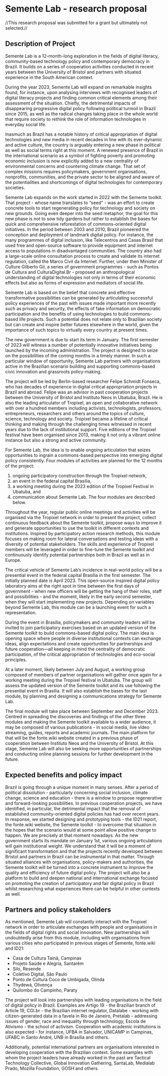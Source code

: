 # Semente Lab - research proposal

//This research proposal was submitted for a grant but ultimately not selected.//

## Description of Project 

Semente Lab is a 12-month-long exploration in the fields of digital literacy, community-based technology policy and contemporary democracy in Brazil. It builds on a series of cooperation activities conducted in recent years between the University of Bristol and partners with situated experience in the South American context.

During the year 2023, Semente Lab will expand on remarkable insights found, for instance, upon analysing interviews with recognised leaders of digital literacy projects and finding common critical elements among their assessment of the situation. Chiefly, the detrimental impacts of disappearing progressive digital policy following political turmoil in Brazil since 2015, as well as the radical changes taking place in the whole world that require society to rethink the role of information technologies in everyday social life.

Inasmuch as Brazil has a notable history of critical appropriation of digital technologies and new media in recent decades in line with its ever-dynamic and active culture, the country is arguably entering a new phase in political as well as social terms right at this moment. A renewed presence of Brazil in the international scenario as a symbol of fighting poverty and promoting economic inclusion is now explicitly added to a new centrality of environmental concerns and countering climate change. That set of complex missions requires policymakers, government organisations, nonprofits, communities, and the private sector to be aligned and aware of the potentialities and shortcomings of digital technologies for contemporary societies.

Semente Lab expands on the work started in 2022 with the Semente toolkit. That project - whose name translates to “seed” - was an effort to create concrete tools to start regenerating policy for technology and society on new grounds. Going even deeper into the seed metaphor, the goal for this new phase is not to sow tidy gardens but rather to establish the bases for quick and comprehensive reforestation of commons-oriented digital initiatives. In the period between 2003 and 2010, Brazil pioneered the conception and deployment of landmark digital policy. For instance, the many programmes of digital inclusion, like Telecentros and Casas Brasil that used free and open-source software to provide equipment and internet access to populations in disadvantaged communities. The country also had a large-scale online consultation process to create and validate its internet regulation, called the Marco Civil da Internet. Further, under then Minister of Culture Gilberto Gil, a series of government programmes - such as Pontos de Cultura and CulturaDigital.Br - proposed an anthropological understanding of digital technologies not only in terms of their economic effects but also as forms of expression and mediators of social life.

Semente Lab is based on the belief that concrete and effective transformative possibilities can be generated by articulating successful policy experiences of the past with issues made important more recently such as privacy and security, the effects of fake information on democratic participation and the benefits of using technologies to build commons-based life projects. Such a potential does not relate only to Brazilian society but can create and inspire better futures elsewhere in the world, given the importance of such topics to virtually every country at present times. 

The new government is due to start its term in January. The first semester of 2023 will witness a number of potentially innovative initiatives being launched by the incoming administration. The project is designed to seize on the possibilities of the coming months in a timely manner. In such a particular window of opportunity, Semente Lab partners with organisations active in the Brazilian scenario building and supporting commons-based civic innovation and grassroots policy-making.

The project will be led by Berlin-based researcher Felipe Schmidt Fonseca, who has decades of experience in digital critical appropriation projects in Brazil and abroad. Felipe was an advisor in past cooperation projects between the University of Bristol and Instituto Neos in Ubatuba, Brazil. He is also the leading articulator of Tropixel, an open and collaborative network with over a hundred members including activists, technologists, professors, entrepreneurs, researchers and others around the topics of culture, science, technology and society. Tropixel became a lifeline of critical thinking and making through the challenging times witnessed in recent years due to the lack of institutional support. Five editions of the Tropixel festival have been organised since 2013, making it not only a vibrant online instance but also a strong and active community.

For Semente Lab, the idea is to enable ongoing articulation that seizes opportunities to ingrain a commons-based perspective into emerging digital policy consistently. Four modules of activities are planned for the 12 months of the project: 

1. ongoing participatory construction through the Tropixel network, 
2. an event in the federal capital Brasilia, 
3. a working meeting during the 2023 edition of the Tropixel Festival in Ubatuba, and 
4. communication about Semente Lab. The four modules are described below.

Throughout the year, regular public online meetings and activities will be organised via the Tropixel network in order to present the project, collect continuous feedback about the Semente toolkit, propose ways to improve it and generate opportunities to use the toolkit in different contexts and institutions. Inspired by participatory action research methods, this module focuses on making room for lateral conversations and testing ideas with a diversity of potential stakeholders. The skills and experience of Tropixel members will be leveraged in order to fine-tune the Semente toolkit and continuously identify potential partnerships both in Brazil as well as in Europe.

The critical vehicle of Semente Lab’s incidence in real-world policy will be a presential event in the federal capital Brasília in the first semester. The initially planned date is April 2023. This open-source inspired digital policy laboratory aims at the right spot in time between the first days of government - when new officers will be getting the hang of their roles, staff and possibilities - and the moment, likely in the early second semester, when they will start implementing new projects. Depending on variables beyond Semente Lab, this module can be a launching event for such a representation.

During the event in Brasília, policymakers and community leaders will be invited to join participatory exercises based on an updated version of the Semente toolkit to build commons-based digital policy. The main idea is opening space where people in diverse institutional contexts can exchange ideas, align expectations and create opportunities for partnerships and future cooperation—all keeping in mind the centrality of democratic participation, of the critical appropriation of technologies and eco-social principles.

At a later moment, likely between July and August, a working group composed of members of partner organisations will gather once again for a working meeting during the Tropixel festival in Ubatuba. The group will assess the updated version of the Semente toolkit and its use following the presential event in Brasília. It will also establish the bases for the last module, by planning and designing a communications strategy for Semente Lab.

The final module will take place between September and December 2023. Centred in spreading the discoveries and findings of the other three modules and making the Semente toolkit available to a wider audience, it may be composed of various publications - in social media, live video streaming, guides, reports and academic journals. The main platform for that will be the fonte.wiki website created in a previous phase of cooperation between Instituto Neos and the University of Bristol. At this stage, Semente Lab will also be seeking more opportunities of partnerships and conducting online planning sessions for further development in the future.


## Expected benefits and policy impact
 
Brazil is going through a unique moment in many senses. After a period of political dissolution - particularly concerning social inclusion, climate change, science and education - there is a window to propose regenerative and forward-looking possibilities. In previous cooperation projects, we have identified, in particular, the detrimental impact that the removal of established community-oriented digital policies has had over recent years. In response, we started designing and prototyping tools - the ID21 report, the fonte.wiki website, the Semente toolkit - to overcome that situation in the hopes that the scenario would at some point allow positive change to happen. We are precisely at that moment nowadays. As the new government starts its mandate on January 1st, various ongoing articulations will gain institutional weight. We understand that it will be a moment of significant transformation and that the projects recently developed between Bristol and partners in Brazil can be instrumental in that matter. Through situated alliances with organisations, policy-makers and authorities, the Semente toolkit will be turned into a concrete instrument to improve the quality and efficiency of future digital policy. The project will also be a platform to build and deepen national and international exchange focused on promoting the creation of participatory and fair digital policy in Brazil whilst researching what experiences there can be helpful in other contexts as well.

## Partners and policy stakeholders

As mentioned, Semente Lab will constantly interact with the Tropixel network in order to articulate exchanges with people and organisations in the fields of digital rights and social innovation. New partnerships will undoubtedly arise from this module, including with organisations from various cities who participated in previous stages of Semente, fonte.wiki and ID21:

- Casa de Cultura Tainã, Campinas
- Projeto Saúde e Alegria, Santarém
- Silo, Resende
- Coletivo Digital, São Paulo
- Ponto de Cultura Coco de Umbigada, Olinda
- Thydewá, Olivença
- Quilombo do Campinho, Paraty

The project will look into partnerships with leading organisations in the field of digital policy in Brazil. Examples are Artigo 19 - the Brazilian branch of Article 19, CGI.br - the Brazilian internet regulator, Datalabe - working with citizen-generated data in a favela in Rio de Janeiro, Pretalab - addressing issues of gender, race and inequality through technology, Escola de Ativismo - the school of activism. Cooperation with academic institutions is also expected - for instance, UFBA in Salvador, UNICAMP in Campinas, UFABC in Santo André, UNB in Brasília and others.

Additionally, potential international partners are organisations interested in developing cooperation with the Brazilian context. Some examples with whom the project leaders have already worked in the past are Tactical Technology Collective, Global Innovation Gathering, SantaLab, Medialab Prado, Mozilla Foundation, GOSH and others.
